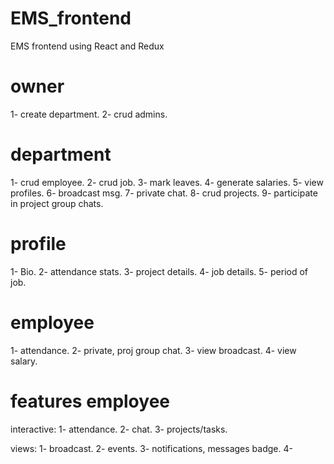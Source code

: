 # EMS_frontend

EMS frontend using React and Redux

# owner

1- create department.
2- crud admins.

# department

1- crud employee.
2- crud job.
3- mark leaves.
4- generate salaries.
5- view profiles.
6- broadcast msg.
7- private chat.
8- crud projects.
9- participate in project group chats.

# profile

1- Bio.
2- attendance stats.
3- project details.
4- job details.
5- period of job.

# employee

1- attendance.
2- private, proj group chat.
3- view broadcast.
4- view salary.

# features employee

interactive:
1- attendance.
2- chat.
3- projects/tasks.

views:
1- broadcast.
2- events.
3- notifications, messages badge.
4-
